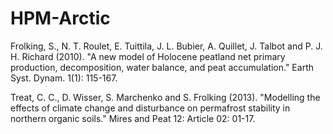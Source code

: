 # HPM-Arctic


Frolking, S., N. T. Roulet, E. Tuittila, J. L. Bubier, A. Quillet, J. Talbot and P. J. H. Richard (2010). "A new model of Holocene peatland net primary production, decomposition, water balance, and peat accumulation." Earth Syst. Dynam. 1(1): 115-167.

Treat, C. C., D. Wisser, S. Marchenko and S. Frolking (2013). "Modelling the effects of climate change and disturbance on permafrost stability in northern organic soils." Mires and Peat 12: Article 02: 01-17.
